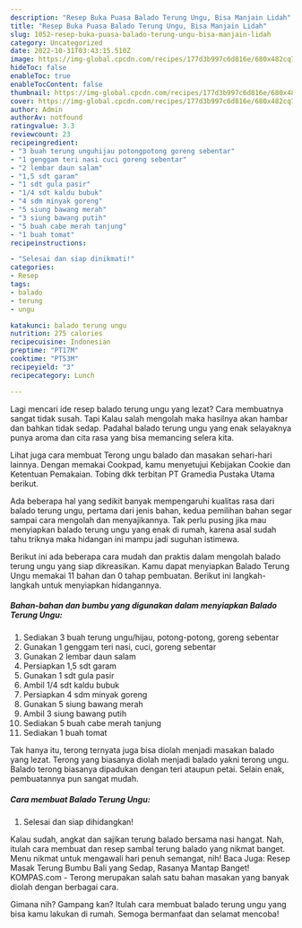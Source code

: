 ```yaml
---
description: "Resep Buka Puasa Balado Terung Ungu, Bisa Manjain Lidah"
title: "Resep Buka Puasa Balado Terung Ungu, Bisa Manjain Lidah"
slug: 1052-resep-buka-puasa-balado-terung-ungu-bisa-manjain-lidah
category: Uncategorized
date: 2022-10-31T03:43:15.510Z
image: https://img-global.cpcdn.com/recipes/177d3b997c6d816e/680x482cq70/balado-terung-ungu-foto-resep-utama.jpg
hideToc: false
enableToc: true
enableTocContent: false
thumbnail: https://img-global.cpcdn.com/recipes/177d3b997c6d816e/680x482cq70/balado-terung-ungu-foto-resep-utama.jpg
cover: https://img-global.cpcdn.com/recipes/177d3b997c6d816e/680x482cq70/balado-terung-ungu-foto-resep-utama.jpg
author: Admin
authorAv: notfound
ratingvalue: 3.3
reviewcount: 23
recipeingredient:
- "3 buah terung unguhijau potongpotong goreng sebentar"
- "1 genggam teri nasi cuci goreng sebentar"
- "2 lembar daun salam"
- "1,5 sdt garam"
- "1 sdt gula pasir"
- "1/4 sdt kaldu bubuk"
- "4 sdm minyak goreng"
- "5 siung bawang merah"
- "3 siung bawang putih"
- "5 buah cabe merah tanjung"
- "1 buah tomat"
recipeinstructions:

- "Selesai dan siap dinikmati!"
categories:
- Resep
tags:
- balado
- terung
- ungu

katakunci: balado terung ungu 
nutrition: 275 calories
recipecuisine: Indonesian
preptime: "PT17M"
cooktime: "PT53M"
recipeyield: "3"
recipecategory: Lunch

---
```



Lagi mencari ide resep balado terung ungu yang lezat? Cara membuatnya sangat tidak susah. Tapi Kalau salah mengolah maka hasilnya akan hambar dan bahkan tidak sedap. Padahal balado terung ungu yang enak selayaknya punya aroma dan cita rasa yang bisa memancing selera kita.


Lihat juga cara membuat Terong ungu balado dan masakan sehari-hari lainnya. Dengan memakai Cookpad, kamu menyetujui Kebijakan Cookie dan Ketentuan Pemakaian. Tobing dkk terbitan PT Gramedia Pustaka Utama berikut.

Ada beberapa hal yang sedikit banyak mempengaruhi kualitas rasa dari balado terung ungu, pertama dari jenis bahan, kedua pemilihan bahan segar sampai cara mengolah dan menyajikannya. Tak perlu pusing jika mau menyiapkan balado terung ungu yang enak di rumah, karena asal sudah tahu triknya maka hidangan ini mampu jadi suguhan istimewa.


Berikut ini ada beberapa cara mudah dan praktis dalam mengolah balado terung ungu yang siap dikreasikan. Kamu dapat menyiapkan Balado Terung Ungu memakai 11 bahan dan 0 tahap pembuatan. Berikut ini langkah-langkah untuk menyiapkan hidangannya.

<!--inarticleads1-->

##### Bahan-bahan dan bumbu yang digunakan dalam menyiapkan Balado Terung Ungu:

1. Sediakan 3 buah terung ungu/hijau, potong-potong, goreng sebentar
1. Gunakan 1 genggam teri nasi, cuci, goreng sebentar
1. Gunakan 2 lembar daun salam
1. Persiapkan 1,5 sdt garam
1. Gunakan 1 sdt gula pasir
1. Ambil 1/4 sdt kaldu bubuk
1. Persiapkan 4 sdm minyak goreng
1. Gunakan 5 siung bawang merah
1. Ambil 3 siung bawang putih
1. Sediakan 5 buah cabe merah tanjung
1. Sediakan 1 buah tomat


Tak hanya itu, terong ternyata juga bisa diolah menjadi masakan balado yang lezat. Terong yang biasanya diolah menjadi balado yakni terong ungu. Balado terong biasanya dipadukan dengan teri ataupun petai. Selain enak, pembuatannya pun sangat mudah. 

<!--inarticleads2-->

##### Cara membuat Balado Terung Ungu:


1. Selesai dan siap dihidangkan!

Kalau sudah, angkat dan sajikan terung balado bersama nasi hangat. Nah, itulah cara membuat dan resep sambal terung balado yang nikmat banget. Menu nikmat untuk mengawali hari penuh semangat, nih! Baca Juga: Resep Masak Terung Bumbu Bali yang Sedap, Rasanya Mantap Banget! KOMPAS.com - Terong merupakan salah satu bahan masakan yang banyak diolah dengan berbagai cara. 

Gimana nih? Gampang kan? Itulah cara membuat balado terung ungu yang bisa kamu lakukan di rumah. Semoga bermanfaat dan selamat mencoba!
